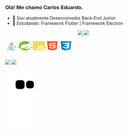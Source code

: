 ### Olá! Me chamo Carlos Eduardo.

- 🔭 Sou atualmente Desenvolvedor Back-End Junior
- 🌱 Estudando: Framework Flutter | Framework Electron

<!--Mais configurações em: https://github.com/anuraghazra/github-readme-stats -->
<div align="center">
  <a href="https://github.com/EduardoMarques-Dev">
  <img height="170em" src="https://github-readme-stats.vercel.app/api?username=eduardomarques-dev&show_icons=true&theme=dracula&include_all_commits=true&count_private=true"/>
  <img height="170em" src="https://github-readme-stats.vercel.app/api/top-langs/?username=eduardomarques-dev&layout=compact&langs_count=7&theme=dracula"/>
</div>

<!--Mais configurações em: https://github.com/devicons/devicon/tree/master/icons -->
 <div style="display: inline_block"><br>
  <img align="center" alt="Cadu-Java" height="30" width="40" src="https://github.com/devicons/devicon/blob/master/icons/java/java-original.svg">
  <img align="center" alt="Cadu-Spring" height="30" width="40" src="https://github.com/devicons/devicon/blob/master/icons/spring/spring-original.svg">
  <img align="center" alt="Cadu-Js" height="30" width="40" src="https://raw.githubusercontent.com/devicons/devicon/master/icons/javascript/javascript-plain.svg">
  <img align="center" alt="Cadu-HTML" height="30" width="40" src="https://raw.githubusercontent.com/devicons/devicon/master/icons/html5/html5-original.svg">
  <img align="center" alt="Cadu-CSS" height="30" width="40" src="https://raw.githubusercontent.com/devicons/devicon/master/icons/css3/css3-original.svg">
  
   <!-- FOTO DE PERFIL
   <img align="right" alt="Cadu-pic" height="150" style="border-radius:50px;" 
  src="https://media.discordapp.net/attachments/639956127056134178/890373478988013628/Publicacoes_Instagram_1_1.png?width=676&height=676">
  -->
 </div>

##
  
  <!--Mais configurações em: https://dev.to/envoy_/150-badges-for-github-pnk -->
  <div>
    <!--
    <a href="https://instagram.com/rafaballerini" target="_blank"><img src="https://img.shields.io/badge/-Instagram-%23E4405F?style=for-the-badge&logo=instagram&logoColor=white" target="_blank"></a>
    -->
    <a href = "mailto:e.marquesdev@gmail.com"><img src="https://img.shields.io/badge/-Gmail-%23333?style=for-the-badge&logo=gmail&logoColor=white" target="_blank"></a>
    <a href="https://www.linkedin.com/in/carlosedmarques/" target="_blank"><img src="https://img.shields.io/badge/-LinkedIn-%230077B5?style=for-the-badge&logo=linkedin&logoColor=white" target="_blank"></a> 
    
  </div>
  
  ![Snake animation](https://github.com/eduardomarques-dev/eduardomarques-dev/blob/output/github-contribution-grid-snake.svg)
  
<!--
QUE EU USEI DE MODELO
     ![Snake animation](https://github.com/rafaballerini/rafaballerini/blob/output/github-contribution-grid-snake.svg)
-->  
  
  
